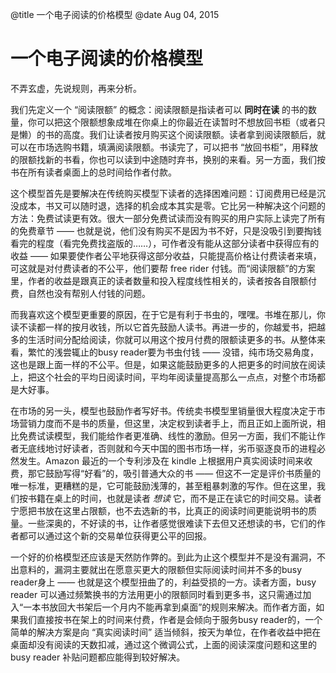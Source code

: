 @title 一个电子阅读的价格模型
@date Aug 04, 2015

# 一个电子阅读的价格模型

不弄玄虚，先说规则，再来分析。

我们先定义一个 “阅读限额” 的概念：阅读限额是指读者可以 **同时在读** 的书的数量，你可以把这个限额想象成堆在你桌上的你最近在读暂时不想放回书柜（或者只是懒）的书的高度。我们让读者按月购买这个阅读限额。读者拿到阅读限额后，就可以在市场选购书籍，填满阅读限额。书读完了，可以把书 “放回书柜”，用释放的限额找新的书看，你也可以读到中途随时弃书，换别的来看。另一方面，我们按书在所有读者桌面上的总时间给作者付款。

这个模型首先是要解决在传统购买模型下读者的选择困难问题：订阅费用已经是沉没成本，书又可以随时退，选择的机会成本其实是零。它比另一种解决这个问题的方法：免费试读更有效。很大一部分免费试读而没有购买的用户实际上读完了所有的免费章节 —— 也就是说，他们没有购买不是因为书不好，只是没吸引到要掏钱看完的程度（看完免费找盗版的……），可作者没有能从这部分读者中获得应有的收益 —— 如果要使作者公平地获得这部分收益，只能提高价格让付费读者来填，可这就是对付费读者的不公平，他们要帮 free rider 付钱。而“阅读限额”的方案里，作者的收益是跟真正的读者数量和投入程度线性相关的，读者按各自限额付费，自然也没有帮别人付钱的问题。

而我喜欢这个模型更重要的原因，在于它是有利于书虫的，嘿嘿。书堆在那儿，你读不读都一样的按月收钱，所以它首先鼓励人读书。再进一步的，你越爱书，把越多的生活时间分配给阅读，你就可以用这个按月付费的限额读更多的书。从整体来看，繁忙的浅尝辄止的busy reader要为书虫付钱 —— 没错，纯市场交易角度，这也是跟上面一样的不公平。但是，如果这能鼓励更多的人把更多的时间放在阅读上，把这个社会的平均日阅读时间，平均年阅读量提高那么一点点，对整个市场都是大好事。

在市场的另一头，模型也鼓励作者写好书。传统卖书模型里销量很大程度决定于市场营销力度而不是书的质量，但这里，决定权到读者手上，而且正如上面所说，相比免费试读模型，我们能给作者更准确、线性的激励。但另一方面，我们不能让作者无底线地讨好读者，否则就和今天中国的图书市场一样，劣币驱逐良币的进程必然发生。Amazon 最近的一个专利涉及在 kindle 上根据用户真实阅读时间来收费，那它鼓励写得“好看”的，吸引普通大众的书 —— 但这不一定是评价书质量的唯一标准，更糟糕的是，它可能鼓励浅薄的，甚至粗暴刺激的写作。但在这里，我们按书籍在桌上的时间，也就是读者 *想读* 它，而不是正在读它的时间交易。读者宁愿把书放在这里占限额，也不去选新的书，比真正的阅读时间更能说明书的质量。一些深奥的，不好读的书，让作者感觉很难读下去但又还想读的书，它们的作者都可以通过这个新的交易单位获得更公平的回报。

一个好的价格模型还应该是天然防作弊的。到此为止这个模型并不是没有漏洞，不出意料的，漏洞主要就出在愿意买更大的限额但实际阅读时间并不多的busy reader身上 —— 也就是这个模型扭曲了的，利益受损的一方。读者方面，busy reader 可以通过频繁换书的方法用更小的限额同时看到更多书，这只需通过加入“一本书放回大书架后一个月内不能再拿到桌面”的规则来解决。而作者方面，如果我们直接按书在架上的时间来付费，作者是会倾向于服务busy reader的，一个简单的解决方案是向 “真实阅读时间” 适当倾斜，按天为单位，在作者收益中把在桌面却没有阅读的天数扣减，通过这个微调公式，上面的阅读深度问题和这里的 busy reader 补贴问题都应能得到较好解决。

